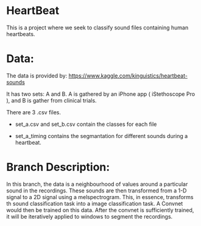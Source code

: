 # HeartBeat

This is a project where we seek to classify sound files containing human heartbeats.


# Data:

The data is provided by: https://www.kaggle.com/kinguistics/heartbeat-sounds

It has two sets: A and B. A is gathered by an iPhone app ( iStethoscope Pro ), and B is gather from clinical trials.

There are 3 .csv files.

* set_a.csv and set_b.csv contain the classes for each file

* set_a_timing contains the segmantation for different sounds during a heartbeat.


# Branch Description:

In this branch, the data is a neighbourhood of values around a particular sound in the recordings. These sounds are then transformed from a 1-D signal to a 2D signal using a melspectrogram. This, in essence, transforms th sound classification task into a image classification task. A Convnet would then be trained on this data. After the convnet is sufficiently trained, it will be iteratively applied to windows to segment the recordings.
